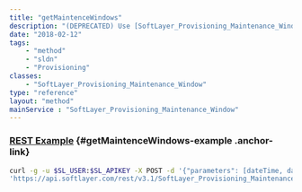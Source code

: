 ```yaml
---
title: "getMaintenceWindows"
description: "(DEPRECATED) Use [SoftLayer_Provisioning_Maintenance_Window::getMaintenanceWindows](/reference/datatypes/$1/#$2) method. "
date: "2018-02-12"
tags:
    - "method"
    - "sldn"
    - "Provisioning"
classes:
    - "SoftLayer_Provisioning_Maintenance_Window"
type: "reference"
layout: "method"
mainService : "SoftLayer_Provisioning_Maintenance_Window"
---
```


### [REST Example](#getMaintenceWindows-example) <a href="/article/rest/"><i class="fas fa-question"></i></a> {#getMaintenceWindows-example .anchor-link} 
```bash
curl -g -u $SL_USER:$SL_APIKEY -X POST -d '{"parameters": [dateTime, dateTime, int, int]}' \
'https://api.softlayer.com/rest/v3.1/SoftLayer_Provisioning_Maintenance_Window/getMaintenceWindows'
```
